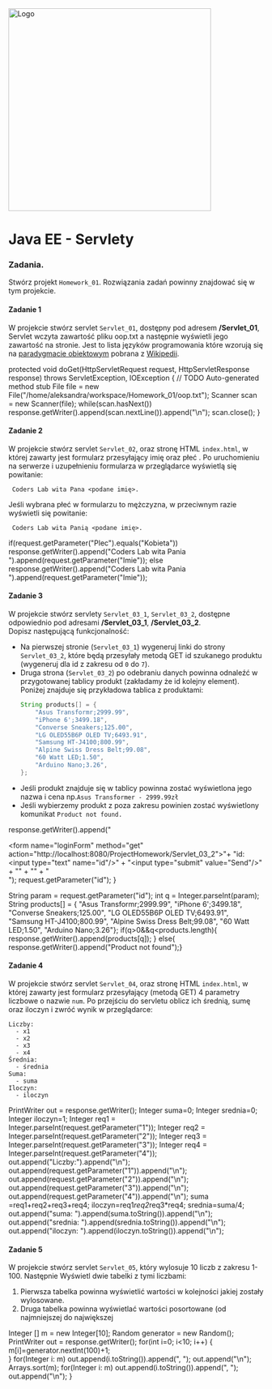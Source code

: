 <img alt="Logo" src="http://coderslab.pl/svg/logo-coderslab.svg" width="400">

# Java EE - Servlety

### Zadania.

Stwórz projekt `Homework_01`. Rozwiązania zadań powinny znajdować się w tym projekcie.

#### Zadanie 1

W projekcie stwórz servlet `Servlet_01`, dostępny pod adresem **/Servlet_01**,  
Servlet wczyta zawartość pliku oop.txt a następnie wyświetli jego zawartość na stronie. Jest to lista języków programowania które wzorują się na [paradygmacie obiektowym][oop-paradygmat] pobrana z [Wikipedii][oop-wiki].

protected void doGet(HttpServletRequest request, HttpServletResponse response) throws ServletException, IOException {
		// TODO Auto-generated method stub
		File file = new File("/home/aleksandra/workspace/Homework_01/oop.txt");
		Scanner scan = new Scanner(file);
		while(scan.hasNext())
			response.getWriter().append(scan.nextLine()).append("\n");
		scan.close();
}



#### Zadanie 2

W projekcie stwórz servlet `Servlet_02`, oraz stronę HTML `index.html`, 
w której zawarty jest formularz przesyłający imię oraz płeć .
Po uruchomieniu na serwerze i uzupełnieniu formularza w przeglądarce wyświetlą się powitanie:
```` 
 Coders Lab wita Pana <podane imię>.
````
Jeśli wybrana płeć w formularzu to mężczyzna, w przeciwnym razie wyświetli się powitanie:
```` 
 Coders Lab wita Panią <podane imię>.
````
if(request.getParameter("Plec").equals("Kobieta"))
				response.getWriter().append("Coders Lab wita Pania ").append(request.getParameter("Imie"));
		else 
response.getWriter().append("Coders Lab wita Pania ").append(request.getParameter("Imie"));

#### Zadanie 3

W projekcie stwórz servlety `Servlet_03_1`, `Servlet_03_2`, dostępne odpowiednio pod adresami
 **/Servlet_03_1**, **/Servlet_03_2**.  
Dopisz następującą funkcjonalność:
* Na pierwszej stronie (`Servlet_03_1`) wygeneruj linki do strony `Servlet_03_2`, które będą przesyłały metodą GET id szukanego produktu (wygeneruj dla id z zakresu od `0` do `7`).
* Druga strona (`Servlet_03_2`) po odebraniu danych powinna odnaleźć w przygotowanej tablicy produkt (zakładamy że id kolejny element). Poniżej znajduje się przykładowa tablica z produktami:
    ```java
    String products[] = {
        "Asus Transformr;2999.99",
        "iPhone 6';3499.18",
        "Converse Sneakers;125.00",
        "LG OLED55B6P OLED TV;6493.91",
        "Samsung HT-J4100;800.99",
        "Alpine Swiss Dress Belt;99.08",
        "60 Watt LED;1.50",
        "Arduino Nano;3.26",
    };
    ```
* Jeśli produkt znajduje się w tablicy powinna zostać wyświetlona jego nazwa i cena np.`Asus Transformer - 2999.99zł`
* Jeśli wybierzemy produkt z poza zakresu powinien zostać wyświetlony komunikat `Product not found.`

response.getWriter().append("<div><form name=\"loginForm\" method=\"get\" action=\"http://localhost:8080/ProjectHomework/Servlet_03_2\">"+
		"id: <input type=\"text\" name=\"id\"/>"
		+ "<input type=\"submit\" value=\"Send\"/>"
		+ "</input>"
		+ "</form>"
		+ "</div>");
		request.getParameter("id");
}

String	param	=	request.getParameter("id");
		int q = Integer.parseInt(param);
		String products[] = { "Asus Transformr;2999.99", "iPhone 6';3499.18", "Converse Sneakers;125.00", "LG OLED55B6P OLED TV;6493.91", "Samsung HT-J4100;800.99", "Alpine Swiss Dress Belt;99.08", "60 Watt LED;1.50", "Arduino Nano;3.26"};
	if(q>0&&q<products.length){
		response.getWriter().append(products[q]);
	}
	else{
response.getWriter().append("Product not found");}

#### Zadanie 4

W projekcie stwórz servlet `Servlet_04`, oraz stronę HTML `index.html`, w której zawarty jest formularz przesyłający (metodą GET) 4 parametry liczbowe o nazwie `num`. Po przejściu do servletu oblicz ich średnią, sumę oraz iloczyn i zwróć wynik w przeglądarce:

````
Liczby:
  - x1
  - x2
  - x3
  - x4
Średnia:
  - średnia 
Suma:
  - suma 
Iloczyn:
  - iloczyn 
````
PrintWriter out = response.getWriter();
		Integer suma=0;
		Integer srednia=0;
		Integer iloczyn=1;
		Integer req1 = Integer.parseInt(request.getParameter("1"));
		Integer req2 = Integer.parseInt(request.getParameter("2"));
		Integer req3 = Integer.parseInt(request.getParameter("3"));
		Integer req4 = Integer.parseInt(request.getParameter("4"));
		out.append("Liczby:").append("\n");
		out.append(request.getParameter("1")).append("\n");	
		out.append(request.getParameter("2")).append("\n");
		out.append(request.getParameter("3")).append("\n");
		out.append(request.getParameter("4")).append("\n");
		suma =req1+req2+req3+req4;
		iloczyn=req1*req2*req3*req4;
		srednia=suma/4;
		out.append("suma: ").append(suma.toString()).append("\n");
		out.append("srednia: ").append(srednia.toString()).append("\n");
out.append("iloczyn: ").append(iloczyn.toString()).append("\n");

#### Zadanie 5

W projekcie stwórz servlet `Servlet_05`, który wylosuje 10 liczb z zakresu 1-100. Następnie Wyświetl dwie tabelki z tymi liczbami:
1. Pierwsza tabelka powinna wyświetlić wartości w kolejności jakiej zostały wylosowane.
2. Druga tabelka powinna wyświetlać wartości posortowane (od najmniejszej do największej

<!-- Links -->
[oop-paradygmat]:https://pl.wikipedia.org/wiki/Programowanie_obiektowe
[oop-wiki]:https://en.wikipedia.org/wiki/List_of_object-oriented_programming_languages

Integer [] m = new Integer[10];
		Random generator = new Random();
		PrintWriter out = response.getWriter();
		for(int i=0; i<10; i++) {
		   m[i]=generator.nextInt(100)+1;   
		}
		for(Integer i: m) out.append(i.toString()).append(", ");
		out.append("\n");
		Arrays.sort(m);
		for(Integer i: m) out.append(i.toString()).append(", ");
		out.append("\n");
}



